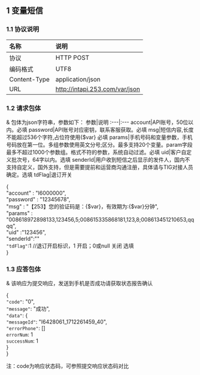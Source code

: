 

## 1 变量短信

### 1.1 协议说明
名称|说明
:---|:---
协议|HTTP POST
编码格式|UTF8
Content-Type|application/json
URL| http://intapi.253.com/var/json 

### 1.2 请求包体

& 包体为json字符串，参数如下：
参数|说明
:---|:---
account|API账号，50位以内。必填
password|API账号对应密钥，联系客服获取。必填
msg|短信内容,长度不能超过536个字符,占位符使用{$var}  必填
params|手机号码和变量参数，手机号码放在第一位。多组参数使用英文分号;区分。最多支持20个变量。param字段最多不超过1000个参数组。格式不符的参数，系统自动过滤。必填
uid|客户自定义批次号，64字以内。选填
senderId|用户收到短信之后显示的发件人，国内不支持自定义，国外支持，但是需要提前和运营商沟通注册，具体请与TIG对接人员确定。选填
tdFlag|退订开关

 {<br/>
     "account" : "I6000000", <br/>
     "password" : "12345678",<br/>
     "msg" : "【253】您的验证码是：{$var}，有效期为:{$var}分钟",<br/>
     "params" : "008618972898133,123456,5;008615335868181,123,8;008613451210653,qqqq",<br/>
     "uid" :"123456",<br/>
     "senderId":"" <br/>
     `"tdFlag"`:1   //退订开启标识，1 开启；0或null 关闭 选填<br/>
 }<br/>

 
 ### 1.3 应答包体
 
 & 该响应为提交响应，发送到手机是否成功请获取状态报告确认
 
  {<br/>
    `"code"`: "0",<br/>
    `"message"`: "成功",<br/>
    `"data"`: {<br/>
        `"messageId"`: "I6428061_1712261459_40",<br/>
         `"errorPhone"`: []<br/>
         `errorNum`: 1<br/>
         `successNum`: 1<br/>
    }<br/>
}<br/>
 
 注：code为响应状态码，可参照提交响应状态码对比
